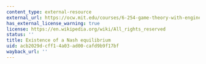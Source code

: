 ```yaml
---
content_type: external-resource
external_url: https://ocw.mit.edu/courses/6-254-game-theory-with-engineering-applications-spring-2010/resources/mit6_254s10_lec05/
has_external_license_warning: true
license: https://en.wikipedia.org/wiki/All_rights_reserved
status: ''
title: Existence of a Nash equilibrium
uid: acb2029d-cff1-4a03-ad00-cafd9b9f17bf
wayback_url: ''
---
```

